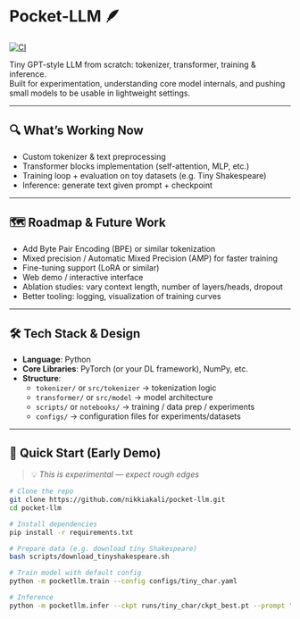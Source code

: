 # Pocket-LLM 🪶

[![CI](https://github.com/nikkiakali/pocket-llm/actions/workflows/ci.yml/badge.svg?branch=main)](https://github.com/nikkiakali/pocket-llm/actions/workflows/ci.yml)

Tiny GPT-style LLM from scratch: tokenizer, transformer, training & inference.  
Built for experimentation, understanding core model internals, and pushing small models to be usable in lightweight settings.

---

## 🔍 What’s Working Now
- Custom tokenizer & text preprocessing  
- Transformer blocks implementation (self-attention, MLP, etc.)  
- Training loop + evaluation on toy datasets (e.g. Tiny Shakespeare)  
- Inference: generate text given prompt + checkpoint  

---

## 🗺 Roadmap & Future Work
- Add Byte Pair Encoding (BPE) or similar tokenization  
- Mixed precision / Automatic Mixed Precision (AMP) for faster training  
- Fine-tuning support (LoRA or similar)  
- Web demo / interactive interface  
- Ablation studies: vary context length, number of layers/heads, dropout  
- Better tooling: logging, visualization of training curves  

---

## 🛠 Tech Stack & Design

- **Language**: Python  
- **Core Libraries**: PyTorch (or your DL framework), NumPy, etc.  
- **Structure**:  
  - `tokenizer/` or `src/tokenizer` → tokenization logic  
  - `transformer/` or `src/model` → model architecture  
  - `scripts/` or `notebooks/` → training / data prep / experiments  
  - `configs/` → configuration files for experiments/datasets  

---

## 🚀 Quick Start (Early Demo)

> 💡 *This is experimental — expect rough edges*

```bash
# Clone the repo
git clone https://github.com/nikkiakali/pocket-llm.git
cd pocket-llm

# Install dependencies
pip install -r requirements.txt

# Prepare data (e.g. download tiny Shakespeare)
bash scripts/download_tinyshakespeare.sh

# Train model with default config
python -m pocketllm.train --config configs/tiny_char.yaml

# Inference
python -m pocketllm.infer --ckpt runs/tiny_char/ckpt_best.pt --prompt "To be, or not to be…"
